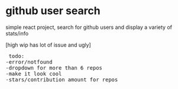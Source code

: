 
# github user search

simple react project, search for github users and display a variety of stats/info

[high wip has lot of issue and ugly]
<pre>
 todo:
-error/notfound
-dropdown for more than 6 repos
-make it look cool 
-stars/contribution amount for repos

</pre>



